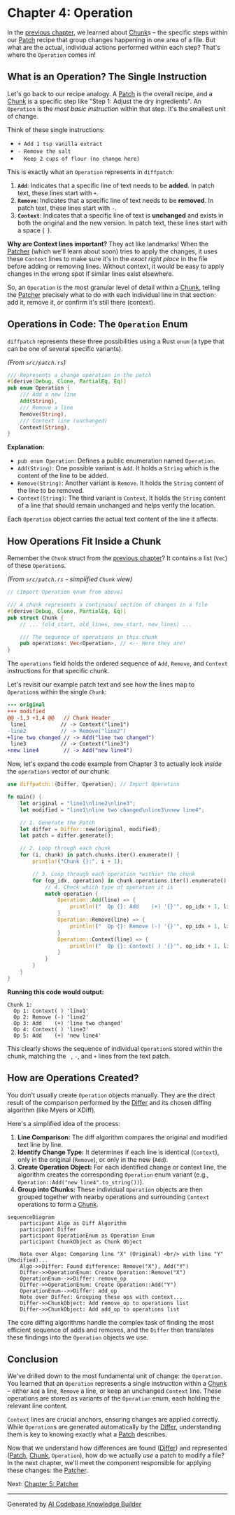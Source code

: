 # Chapter 4: Operation

In the [previous chapter](03_chunk_.md), we learned about [Chunk](03_chunk_.md)s – the specific steps within our [Patch](02_patch_.md) recipe that group changes happening in one area of a file. But what are the actual, individual actions performed within each step? That's where the `Operation` comes in!

## What is an Operation? The Single Instruction

Let's go back to our recipe analogy. A [Patch](02_patch_.md) is the overall recipe, and a [Chunk](03_chunk_.md) is a specific step like "Step 1: Adjust the dry ingredients". An `Operation` is the *most basic instruction* within that step. It's the smallest unit of change.

Think of these single instructions:

*   `+ Add 1 tsp vanilla extract`
*   `- Remove the salt`
*   `  Keep 2 cups of flour (no change here)`

This is exactly what an `Operation` represents in `diffpatch`:

1.  **`Add`**: Indicates that a specific line of text needs to be **added**. In patch text, these lines start with `+`.
2.  **`Remove`**: Indicates that a specific line of text needs to be **removed**. In patch text, these lines start with `-`.
3.  **`Context`**: Indicates that a specific line of text is **unchanged** and exists in both the original and the new version. In patch text, these lines start with a space (` `).

**Why are Context lines important?** They act like landmarks! When the [Patcher](05_patcher_.md) (which we'll learn about soon) tries to apply the changes, it uses these `Context` lines to make sure it's in the *exact right place* in the file before adding or removing lines. Without context, it would be easy to apply changes in the wrong spot if similar lines exist elsewhere.

So, an `Operation` is the most granular level of detail within a [Chunk](03_chunk_.md), telling the [Patcher](05_patcher_.md) precisely what to do with each individual line in that section: add it, remove it, or confirm it's still there (context).

## Operations in Code: The `Operation` Enum

`diffpatch` represents these three possibilities using a Rust `enum` (a type that can be one of several specific variants).

*(From `src/patch.rs`)*
```rust
/// Represents a change operation in the patch
#[derive(Debug, Clone, PartialEq, Eq)]
pub enum Operation {
    /// Add a new line
    Add(String),
    /// Remove a line
    Remove(String),
    /// Context line (unchanged)
    Context(String),
}
```

**Explanation:**

*   `pub enum Operation`: Defines a public enumeration named `Operation`.
*   `Add(String)`: One possible variant is `Add`. It holds a `String` which is the content of the line to be added.
*   `Remove(String)`: Another variant is `Remove`. It holds the `String` content of the line to be removed.
*   `Context(String)`: The third variant is `Context`. It holds the `String` content of a line that should remain unchanged and helps verify the location.

Each `Operation` object carries the actual text content of the line it affects.

## How Operations Fit Inside a Chunk

Remember the `Chunk` struct from the [previous chapter](03_chunk_.md)? It contains a list (`Vec`) of these `Operation`s.

*(From `src/patch.rs` - simplified `Chunk` view)*
```rust
// (Import Operation enum from above)

/// A chunk represents a continuous section of changes in a file
#[derive(Debug, Clone, PartialEq, Eq)]
pub struct Chunk {
    // ... (old_start, old_lines, new_start, new_lines) ...

    /// The sequence of operations in this chunk
    pub operations: Vec<Operation>, // <-- Here they are!
}
```

The `operations` field holds the ordered sequence of `Add`, `Remove`, and `Context` instructions for that specific chunk.

Let's revisit our example patch text and see how the lines map to `Operation`s within the single `Chunk`:

```diff
--- original
+++ modified
@@ -1,3 +1,4 @@   // Chunk Header
 line1           // -> Context("line1")
-line2           // -> Remove("line2")
+line two changed // -> Add("line two changed")
 line3           // -> Context("line3")
+new line4        // -> Add("new line4")

```

Now, let's expand the code example from Chapter 3 to actually look *inside* the `operations` vector of our chunk:

```rust
use diffpatch::{Differ, Operation}; // Import Operation

fn main() {
    let original = "line1\nline2\nline3";
    let modified = "line1\nline two changed\nline3\nnew line4";

    // 1. Generate the Patch
    let differ = Differ::new(original, modified);
    let patch = differ.generate();

    // 2. Loop through each chunk
    for (i, chunk) in patch.chunks.iter().enumerate() {
        println!("Chunk {}:", i + 1);

        // 3. Loop through each operation *within* the chunk
        for (op_idx, operation) in chunk.operations.iter().enumerate() {
            // 4. Check which type of operation it is
            match operation {
                Operation::Add(line) => {
                    println!("  Op {}: Add    (+) '{}'", op_idx + 1, line);
                }
                Operation::Remove(line) => {
                    println!("  Op {}: Remove (-) '{}'", op_idx + 1, line);
                }
                Operation::Context(line) => {
                    println!("  Op {}: Context( ) '{}'", op_idx + 1, line);
                }
            }
        }
    }
}
```

**Running this code would output:**

```
Chunk 1:
  Op 1: Context( ) 'line1'
  Op 2: Remove (-) 'line2'
  Op 3: Add    (+) 'line two changed'
  Op 4: Context( ) 'line3'
  Op 5: Add    (+) 'new line4'
```

This clearly shows the sequence of individual `Operation`s stored within the chunk, matching the ` `, `-`, and `+` lines from the text patch.

## How are Operations Created?

You don't usually create `Operation` objects manually. They are the direct result of the comparison performed by the [Differ](01_differ_.md) and its chosen diffing algorithm (like Myers or XDiff).

Here's a simplified idea of the process:

1.  **Line Comparison:** The diff algorithm compares the original and modified text line by line.
2.  **Identify Change Type:** It determines if each line is identical (`Context`), only in the original (`Remove`), or only in the new (`Add`).
3.  **Create Operation Object:** For each identified change or context line, the algorithm creates the corresponding `Operation` enum variant (e.g., `Operation::Add("new line4".to_string())`).
4.  **Group into Chunks:** These individual `Operation` objects are then grouped together with nearby operations and surrounding `Context` operations to form a [Chunk](03_chunk_.md).

```mermaid
sequenceDiagram
    participant Algo as Diff Algorithm
    participant Differ
    participant OperationEnum as Operation Enum
    participant ChunkObject as Chunk Object

    Note over Algo: Comparing line "X" (Original) <br/> with line "Y" (Modified)...
    Algo->>Differ: Found difference: Remove("X"), Add("Y")
    Differ->>OperationEnum: Create Operation::Remove("X")
    OperationEnum-->>Differ: remove_op
    Differ->>OperationEnum: Create Operation::Add("Y")
    OperationEnum-->>Differ: add_op
    Note over Differ: Grouping these ops with context...
    Differ->>ChunkObject: Add remove_op to operations list
    Differ->>ChunkObject: Add add_op to operations list
```

The core diffing algorithms handle the complex task of finding the most efficient sequence of adds and removes, and the `Differ` then translates these findings into the `Operation` objects we use.

## Conclusion

We've drilled down to the most fundamental unit of change: the `Operation`. You learned that an `Operation` represents a single instruction within a [Chunk](03_chunk_.md) – either `Add` a line, `Remove` a line, or keep an unchanged `Context` line. These operations are stored as variants of the `Operation` enum, each holding the relevant line content.

`Context` lines are crucial anchors, ensuring changes are applied correctly. While `Operation`s are generated automatically by the [Differ](01_differ_.md), understanding them is key to knowing exactly what a [Patch](02_patch_.md) describes.

Now that we understand how differences are found ([Differ](01_differ_.md)) and represented ([Patch](02_patch_.md), [Chunk](03_chunk_.md), `Operation`), how do we actually *use* a patch to modify a file? In the next chapter, we'll meet the component responsible for applying these changes: the [Patcher](05_patcher_.md).

Next: [Chapter 5: Patcher](05_patcher_.md)

---

Generated by [AI Codebase Knowledge Builder](https://github.com/The-Pocket/Tutorial-Codebase-Knowledge)
